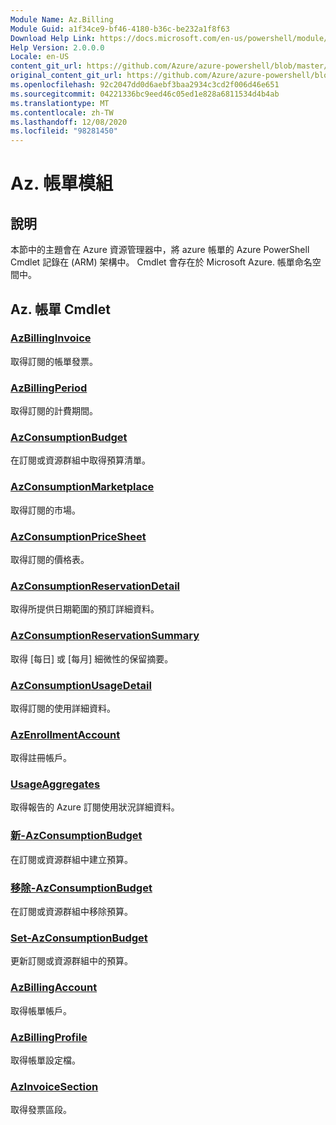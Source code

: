 ```yaml
---
Module Name: Az.Billing
Module Guid: a1f34ce9-bf46-4180-b36c-be232a1f8f63
Download Help Link: https://docs.microsoft.com/en-us/powershell/module/az.billing
Help Version: 2.0.0.0
Locale: en-US
content_git_url: https://github.com/Azure/azure-powershell/blob/master/src/Billing/Billing/help/Az.Billing.md
original_content_git_url: https://github.com/Azure/azure-powershell/blob/master/src/Billing/Billing/help/Az.Billing.md
ms.openlocfilehash: 92c2047dd0d6aebf3baa2934c3cd2f006d46e651
ms.sourcegitcommit: 04221336bc9eed46c05ed1e828a6811534d4b4ab
ms.translationtype: MT
ms.contentlocale: zh-TW
ms.lasthandoff: 12/08/2020
ms.locfileid: "98281450"
---
```

# Az. 帳單模組
## 說明
本節中的主題會在 Azure 資源管理器中，將 azure 帳單的 Azure PowerShell Cmdlet 記錄在 (ARM) 架構中。 Cmdlet 會存在於 Microsoft Azure. 帳單命名空間中。

## Az. 帳單 Cmdlet
### [AzBillingInvoice](Get-AzBillingInvoice.md)
取得訂閱的帳單發票。

### [AzBillingPeriod](Get-AzBillingPeriod.md)
取得訂閱的計費期間。

### [AzConsumptionBudget](Get-AzConsumptionBudget.md)
在訂閱或資源群組中取得預算清單。

### [AzConsumptionMarketplace](Get-AzConsumptionMarketplace.md)
取得訂閱的市場。

### [AzConsumptionPriceSheet](Get-AzConsumptionPriceSheet.md)
取得訂閱的價格表。

### [AzConsumptionReservationDetail](Get-AzConsumptionReservationDetail.md)
取得所提供日期範圍的預訂詳細資料。

### [AzConsumptionReservationSummary](Get-AzConsumptionReservationSummary.md)
取得 [每日] 或 [每月] 細微性的保留摘要。

### [AzConsumptionUsageDetail](Get-AzConsumptionUsageDetail.md)
取得訂閱的使用詳細資料。

### [AzEnrollmentAccount](Get-AzEnrollmentAccount.md)
取得註冊帳戶。

### [UsageAggregates](Get-UsageAggregates.md)
取得報告的 Azure 訂閱使用狀況詳細資料。

### [新-AzConsumptionBudget](New-AzConsumptionBudget.md)
在訂閱或資源群組中建立預算。

### [移除-AzConsumptionBudget](Remove-AzConsumptionBudget.md)
在訂閱或資源群組中移除預算。

### [Set-AzConsumptionBudget](Set-AzConsumptionBudget.md)
更新訂閱或資源群組中的預算。

### [AzBillingAccount](Get-AzBillingAccount.md)
取得帳單帳戶。

### [AzBillingProfile](Get-AzBillingProfile.md)
取得帳單設定檔。

### [AzInvoiceSection](Get-AzInvoiceSection.md)
取得發票區段。

